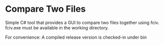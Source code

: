 Compare Two Files
===============

Simple C# tool that provides a GUI to compare two files together using fciv. fciv.exe must be available in the working directory.


For convenience: A compiled release version is checked-in under bin